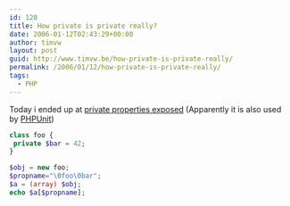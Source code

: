 ```yaml
---
id: 120
title: How private is private really?
date: 2006-01-12T02:43:29+00:00
author: timvw
layout: post
guid: http://www.timvw.be/how-private-is-private-really/
permalink: /2006/01/12/how-private-is-private-really/
tags:
  - PHP
---
```

Today i ended up at [private properties exposed](http://derickrethans.nl/private_properties_exposed.php) (Apparently it is also used by [PHPUnit](http://www.phpunit.de/en/index.php))

```php
class foo {
 private $bar = 42;
}

$obj = new foo;
$propname="\0foo\0bar";
$a = (array) $obj;
echo $a[$propname];
```
